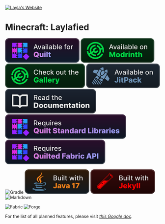 [![Layla's Website](https://raw.githubusercontent.com/Nu-Git/questionmark-badges/main/laxla-related/Laxla%20thing.svg)](https://layla.is-immensely.gay/)
# Minecraft: Laylafied
[![Quilt](https://github.com/intergrav/devins-badges/raw/v3/assets/cozy/supported/quilt_vector.svg)](https://quiltmc.org/en/install/)
[![Modrinth](https://raw.githubusercontent.com/intergrav/devins-badges/v3/assets/cozy/available/modrinth_vector.svg)](https://modrinth.com/mod/laylafied)
[![Modrinth Gallery](https://github.com/intergrav/devins-badges/raw/v3/assets/cozy/documentation/modrinth-gallery_vector.svg)](https://modrinth.com/mod/laylafied/gallery)
[![JitPack](https://raw.githubusercontent.com/intergrav/devins-badges/v3/assets/cozy/available/jitpack_vector.svg)](https://jitpack.io/#LaylaMeower/Laylafied)
[![Documentation](https://github.com/intergrav/devins-badges/raw/v3/assets/cozy/documentation/ghpages_vector.svg)](https://layla.is-immensely.gay/Laylafied/)
[![Quilt Standard Libraries](https://github.com/intergrav/devins-badges/raw/v3/assets/cozy/requires/quilt-standard-libraries_vector.svg)![Requires Quilted Fabric API](https://github.com/intergrav/devins-badges/raw/v3/assets/cozy/requires/quilted-fabric-api_vector.svg)](https://modrinth.com/mod/qsl)

![Gradle](https://raw.githubusercontent.com/intergrav/devins-badges/v3/assets/cozy/built-with/gradle_vector.svg)
![Java](https://raw.githubusercontent.com/intergrav/devins-badges/v3/assets/cozy/built-with/java17_vector.svg)
![Jekyll](https://raw.githubusercontent.com/intergrav/devins-badges/v3/assets/cozy/built-with/jekyll_vector.svg)
![Markdown](https://github.com/intergrav/devins-badges/raw/v3/assets/cozy/built-with/markdown_vector.svg)

![Fabric](https://github.com/intergrav/devins-badges/raw/v3/assets/cozy/unsupported/fabric_vector.svg)
![Forge](https://github.com/intergrav/devins-badges/raw/v3/assets/cozy/unsupported/forge_vector.svg)

For the list of all planned features,
please visit [*this Google doc*](https://docs.google.com/document/d/14kt0QPlGFaYOdGzTW4jMHKIfCr13WFUZEV7r-3NGRwg/edit#heading=h.hf2gj08qiftg).
